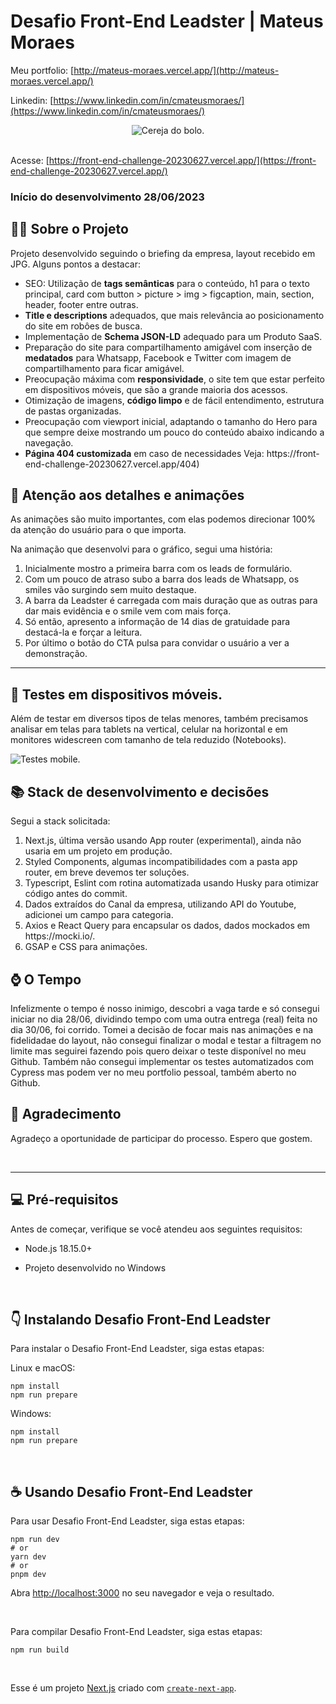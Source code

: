 # Desafio Front-End Leadster | Mateus Moraes

 Meu portfolio: [http://mateus-moraes.vercel.app/](http://mateus-moraes.vercel.app/)

 Linkedin: [https://www.linkedin.com/in/cmateusmoraes/](https://www.linkedin.com/in/cmateusmoraes/)

<div align="center"><img src="https://front-end-challenge-20230627.vercel.app/image/mateusmoraes-leadster.gif" alt="Cereja do bolo."></div>

<br/>

Acesse: [https://front-end-challenge-20230627.vercel.app/](https://front-end-challenge-20230627.vercel.app/)

### Início do desenvolvimento 28/06/2023

## 🧑‍💻 Sobre o Projeto
Projeto desenvolvido seguindo o briefing da empresa, layout recebido em JPG. Alguns pontos a destacar:

<ul>
<li>SEO: Utilização de <strong>tags semânticas</strong> para o conteúdo, h1 para o texto principal, card com button > picture > img > figcaption, main, section, header, footer entre outras.</li>
<li><strong>Title e descriptions</strong> adequados, que mais relevância ao posicionamento do site em robôes de busca.</li>
<li>Implementação de <strong>Schema JSON-LD</strong> adequado para um Produto SaaS.</li>
<li>Preparação do site para compartilhamento amigável com inserção de <strong>medatados</strong> para Whatsapp, Facebook e Twitter com imagem de compartilhamento para ficar amigável.</li>
<li>Preocupação máxima com <strong>responsividade</strong>, o site tem que estar perfeito em dispositivos móveis, que são a grande maioria dos acessos.</li>
<li>Otimização de imagens, <strong>código limpo</strong> e de fácil entendimento, estrutura de pastas organizadas.</li>
<li>Preocupação com viewport inicial, adaptando o tamanho do Hero para que sempre deixe mostrando um pouco do conteúdo abaixo indicando a navegação.</li>
<li><strong>Página 404 customizada</strong> em caso de necessidades Veja: https://front-end-challenge-20230627.vercel.app/404)</li>
</ul>

## 🎨 Atenção aos detalhes e animações
As animações são muito importantes, com elas podemos direcionar 100% da atenção do usuário para o que importa.

Na animação que desenvolvi para o gráfico, segui uma história:

<ol>
<li>Inicialmente mostro a primeira barra com os leads de formulário.</li>
<li>Com um pouco de atraso subo a barra dos leads de Whatsapp, os smiles vão surgindo sem muito destaque.</li>
<li>A barra da Leadster é carregada com mais duração que as outras para dar mais evidência e o smile vem com mais força.</li>
<li>Só então, apresento a informação de 14 dias de gratuidade para destacá-la e forçar a leitura.</li>
<li>Por último o botão do CTA pulsa para convidar o usuário a ver a demonstração.</li>
</ol>

***

## 📱 Testes em dispositivos móveis.

Além de testar em diversos tipos de telas menores, também precisamos analisar em telas para tablets na vertical, celular na horizontal e em monitores widescreen com tamanho de tela reduzido (Notebooks).

<img src="https://front-end-challenge-20230627.vercel.app/image/teste-responsivo.jpg" alt="Testes mobile.">


## 📚 Stack de desenvolvimento e decisões

Segui a stack solicitada:

<ol>
<li>Next.js, última versão usando App router (experimental), ainda não usaria em um projeto em produção.</li>
<li>Styled Components, algumas incompatibilidades com a pasta app router, em breve devemos ter soluções.</li>
<li>Typescript, Eslint com rotina automatizada usando Husky para otimizar código antes do commit.</li>
<li>Dados extraídos do Canal da empresa, utilizando API do Youtube, adicionei um campo para categoria.</li>
<li>Axios e React Query para encapsular os dados, dados mockados em https://mocki.io/.</li>
<li>GSAP e CSS para animações.</li>
</ol>

## ⌚️ O Tempo
Infelizmente o tempo é nosso inimigo, descobri a vaga tarde e só consegui iniciar no dia 28/06, dividindo tempo com uma outra entrega (real) feita no dia 30/06, foi corrido. Tomei a decisão de focar mais nas animações e na fidelidadae do layout, não consegui finalizar o modal e testar a filtragem no limite mas seguirei fazendo pois quero deixar o teste disponível no meu Github.
Também não consegui implementar os testes automatizados com Cypress mas podem ver no meu portfolio pessoal, também aberto no Github.

## 💼 Agradecimento

Agradeço a oportunidade de participar do processo. Espero que gostem. 

<br/>

***

## 💻 Pré-requisitos

Antes de começar, verifique se você atendeu aos seguintes requisitos:

* Node.js 18.15.0+

* Projeto desenvolvido no Windows

<br/>

## 👇 Instalando Desafio Front-End Leadster

Para instalar o Desafio Front-End Leadster, siga estas etapas:

Linux e macOS:
```
npm install
npm run prepare
```

Windows:
```
npm install
npm run prepare
```

<br/>

## ☕ Usando Desafio Front-End Leadster

Para usar Desafio Front-End Leadster, siga estas etapas:

```
npm run dev
# or
yarn dev
# or
pnpm dev
```
Abra [http://localhost:3000](http://localhost:3000) no seu navegador e veja o resultado.

<br/>

Para compilar Desafio Front-End Leadster, siga estas etapas:

```
npm run build
```

<br/>

Esse é um projeto [Next.js](https://nextjs.org/) criado com [`create-next-app`](https://github.com/vercel/next.js/tree/canary/packages/create-next-app).